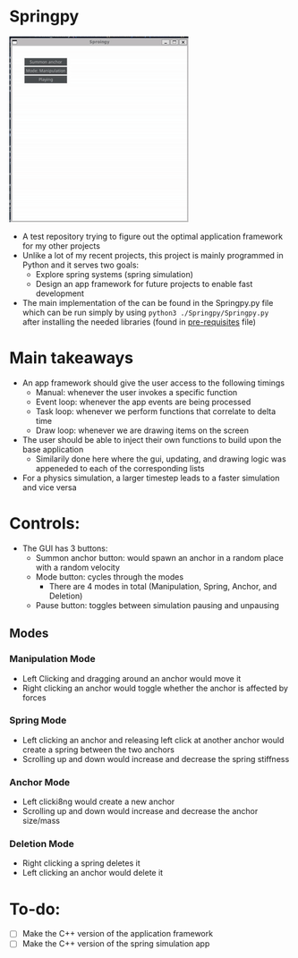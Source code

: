 # Springpy
![Springpy App](Cropped.gif)
- A test repository trying to figure out the optimal application framework for my other projects
- Unlike a lot of my recent projects, this project is mainly programmed in Python and it serves two goals:
  - Explore spring systems (spring simulation)
  - Design an app framework for future projects to enable fast development
- The main implementation of the can be found in the Springpy.py file which can be run simply by using `python3 ./Springpy/Springpy.py ` after installing the needed libraries (found in [pre-requisites](./Springpy/Pre-requisites.md) file)
# Main takeaways
- An app framework should give the user access to the following timings
  - Manual: whenever the user invokes a specific function
  - Event loop: whenever the app events are being processed
  - Task loop: whenever we perform functions that correlate to delta time
  - Draw loop: whenever we are drawing items on the screen
- The user should be able to inject their own functions to build upon the base application
  - Similarily done here  where the gui, updating, and drawing logic was appeneded to each of the corresponding lists
- For a physics simulation, a larger timestep leads to a faster simulation and vice versa

# Controls:
- The GUI has 3 buttons:
  - Summon anchor button: would spawn an anchor in a random place with a random velocity
  - Mode button: cycles through the modes
    - There are 4 modes in total (Manipulation, Spring, Anchor, and Deletion)
  - Pause button: toggles between simulation pausing and unpausing
## Modes
### Manipulation Mode
- Left Clicking and dragging around an anchor would move it
- Right clicking an anchor would toggle whether the anchor is affected by forces
### Spring Mode
- Left clicking an anchor and releasing left click at another anchor would create a spring between the two anchors 
- Scrolling up and down would increase and decrease the spring stiffness
### Anchor Mode
- Left clicki8ng would create a new anchor
- Scrolling up and down would increase and decrease the anchor size/mass
### Deletion Mode
- Right clicking a spring deletes it
- Left clicking an anchor would delete it
# To-do:
- [ ] Make the C++ version of the application framework
- [ ] Make the C++ version of the spring simulation app